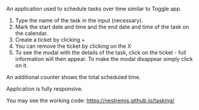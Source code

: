 An application used to schedule tasks over time similar to Toggle app.

1. Type the name of the task in the input (necessary).
2. Mark the start date and time and the end date and time of the task on the calendar. 
3. Create a ticket by clicking +
4. You can remove the ticket by clicking on the X
5. To see the modal with the details of the task, click on the ticket - full information will then appear. To make the modal disappear simply click on it.

An additional counter shows the total scheduled time.

Application is fully responsive.

You may see the working code: https://nestremis.github.io/tasking/


